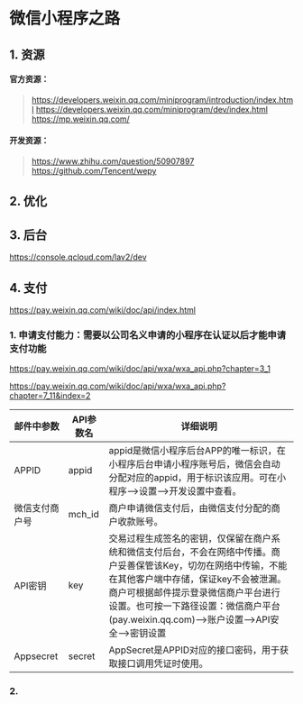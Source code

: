 # 微信小程序之路

## 1. 资源

#### 官方资源：

> https://developers.weixin.qq.com/miniprogram/introduction/index.html
> https://developers.weixin.qq.com/miniprogram/dev/index.html
> https://mp.weixin.qq.com/

#### 开发资源：

> https://www.zhihu.com/question/50907897
> https://github.com/Tencent/wepy

## 2. 优化

## 3. 后台

https://console.qcloud.com/lav2/dev



## 4. 支付

https://pay.weixin.qq.com/wiki/doc/api/index.html

### 1. 申请支付能力：需要以**公司名义申请的小程序在认证以后**才能申请支付功能

https://pay.weixin.qq.com/wiki/doc/api/wxa/wxa_api.php?chapter=3_1

https://pay.weixin.qq.com/wiki/doc/api/wxa/wxa_api.php?chapter=7_11&index=2

| 邮件中参数     | API参数名 | 详细说明                                                     |
| -------------- | --------- | ------------------------------------------------------------ |
| APPID          | appid     | appid是微信小程序后台APP的唯一标识，在小程序后台申请小程序账号后，微信会自动分配对应的appid，用于标识该应用。可在小程序-->设置-->开发设置中查看。 |
| 微信支付商户号 | mch_id    | 商户申请微信支付后，由微信支付分配的商户收款账号。           |
| API密钥        | key       | 交易过程生成签名的密钥，仅保留在商户系统和微信支付后台，不会在网络中传播。商户妥善保管该Key，切勿在网络中传输，不能在其他客户端中存储，保证key不会被泄漏。商户可根据邮件提示登录微信商户平台进行设置。也可按一下路径设置：微信商户平台(pay.weixin.qq.com)-->账户设置-->API安全-->密钥设置 |
| Appsecret      | secret    | AppSecret是APPID对应的接口密码，用于获取接口调用凭证时使用。 |

### 2. 